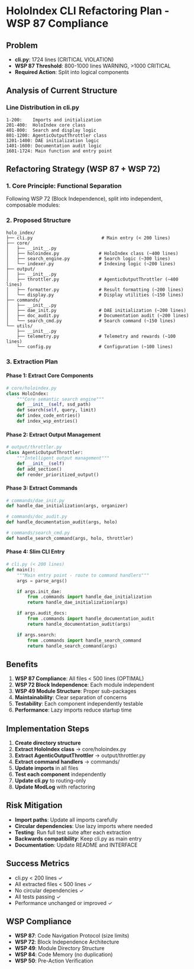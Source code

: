 # HoloIndex CLI Refactoring Plan - WSP 87 Compliance

## Problem
- **cli.py**: 1724 lines (CRITICAL VIOLATION)
- **WSP 87 Threshold**: 800-1000 lines WARNING, >1000 CRITICAL
- **Required Action**: Split into logical components

## Analysis of Current Structure

### Line Distribution in cli.py
```
1-200:    Imports and initialization
201-400:  HoloIndex core class
401-800:  Search and display logic
801-1200: AgenticOutputThrottler class
1201-1400: DAE initialization logic
1401-1600: Documentation audit logic
1601-1724: Main function and entry point
```

## Refactoring Strategy (WSP 87 + WSP 72)

### 1. Core Principle: Functional Separation
Following WSP 72 (Block Independence), split into independent, composable modules:

### 2. Proposed Structure

```
holo_index/
├── cli.py                          # Main entry (< 200 lines)
├── core/
│   ├── __init__.py
│   ├── holoindex.py               # HoloIndex class (~400 lines)
│   ├── search_engine.py           # Search logic (~300 lines)
│   └── indexer.py                 # Indexing logic (~200 lines)
├── output/
│   ├── __init__.py
│   ├── throttler.py               # AgenticOutputThrottler (~400 lines)
│   ├── formatter.py               # Result formatting (~200 lines)
│   └── display.py                 # Display utilities (~150 lines)
├── commands/
│   ├── __init__.py
│   ├── dae_init.py                # DAE initialization (~200 lines)
│   ├── doc_audit.py               # Documentation audit (~200 lines)
│   └── search_cmd.py              # Search command (~150 lines)
└── utils/
    ├── __init__.py
    ├── telemetry.py               # Telemetry and rewards (~100 lines)
    └── config.py                  # Configuration (~100 lines)
```

### 3. Extraction Plan

#### Phase 1: Extract Core Components
```python
# core/holoindex.py
class HoloIndex:
    """Core semantic search engine"""
    def __init__(self, ssd_path)
    def search(self, query, limit)
    def index_code_entries()
    def index_wsp_entries()
```

#### Phase 2: Extract Output Management
```python
# output/throttler.py
class AgenticOutputThrottler:
    """Intelligent output management"""
    def __init__(self)
    def add_section()
    def render_prioritized_output()
```

#### Phase 3: Extract Commands
```python
# commands/dae_init.py
def handle_dae_initialization(args, organizer)

# commands/doc_audit.py
def handle_documentation_audit(args, holo)

# commands/search_cmd.py
def handle_search_command(args, holo, throttler)
```

#### Phase 4: Slim CLI Entry
```python
# cli.py (< 200 lines)
def main():
    """Main entry point - route to command handlers"""
    args = parse_args()

    if args.init_dae:
        from .commands import handle_dae_initialization
        return handle_dae_initialization(args)

    if args.audit_docs:
        from .commands import handle_documentation_audit
        return handle_documentation_audit(args)

    if args.search:
        from .commands import handle_search_command
        return handle_search_command(args)
```

## Benefits

1. **WSP 87 Compliance**: All files < 500 lines (OPTIMAL)
2. **WSP 72 Block Independence**: Each module independent
3. **WSP 49 Module Structure**: Proper sub-packages
4. **Maintainability**: Clear separation of concerns
5. **Testability**: Each component independently testable
6. **Performance**: Lazy imports reduce startup time

## Implementation Steps

1. **Create directory structure**
2. **Extract HoloIndex class** → core/holoindex.py
3. **Extract AgenticOutputThrottler** → output/throttler.py
4. **Extract command handlers** → commands/
5. **Update imports** in all files
6. **Test each component** independently
7. **Update cli.py** to routing-only
8. **Update ModLog** with refactoring

## Risk Mitigation

- **Import paths**: Update all imports carefully
- **Circular dependencies**: Use lazy imports where needed
- **Testing**: Run full test suite after each extraction
- **Backwards compatibility**: Keep cli.py as main entry
- **Documentation**: Update README and INTERFACE

## Success Metrics

- cli.py < 200 lines ✓
- All extracted files < 500 lines ✓
- No circular dependencies ✓
- All tests passing ✓
- Performance unchanged or improved ✓

## WSP Compliance

- **WSP 87**: Code Navigation Protocol (size limits)
- **WSP 72**: Block Independence Architecture
- **WSP 49**: Module Directory Structure
- **WSP 84**: Code Memory (no duplication)
- **WSP 50**: Pre-Action Verification